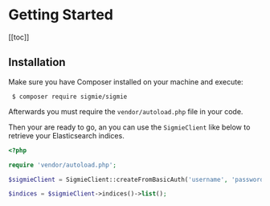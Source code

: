 # Getting Started 

[[toc]]

## Installation
Make sure you have Composer installed on your machine and execute:

```
 $ composer require sigmie/sigmie
```
Afterwards you must require the `vendor/autoload.php` file in your code.

Then your are ready to go, an you can use the `SigmieClient` like below to retrieve
your Elasticsearch indices.

```php
<?php

require 'vendor/autoload.php';

$sigmieClient = SigmieClient::createFromBasicAuth('username', 'password', 'https://example.sigmie.app');

$indices = $sigmieClient->indices()->list();
```